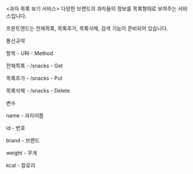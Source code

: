 <과자 목록 보기 서비스>
다양한 브랜드의 과자들의 정보를 목록형태로 보여주는 서비스입니다.

프론트엔드는 전체목록, 목록추가, 목록삭제, 검색 기능이 준비되어 있습니다.

통신규약

항목 - URI - Method

전체목록 - /snacks - Get

목록추가 - /snacks - Put

목록삭제 - /snacks - Delete


변수 

name - 과자이름

id - 번호

brand - 브랜드

weight - 무게

kcal - 칼로리

